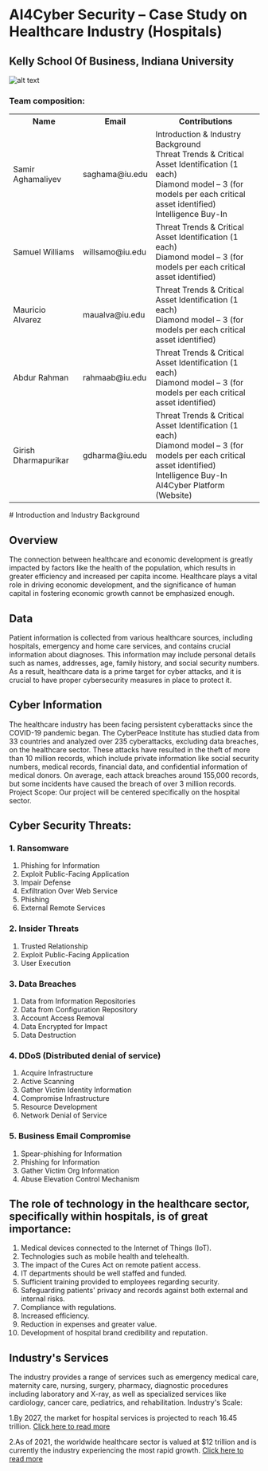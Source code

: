 # AI4Cyber Security – Case Study on Healthcare Industry (Hospitals)
## Kelly School Of Business, Indiana University
![alt text](https://itbrief.com.au/uploads/story/2022/08/09/GettyImages-1201872205.webp "Logo Title Text 1")
### Team composition:
<table style="width:100%">
     <tr>
     <th>Name</th>
     <th>Email</th>
     <th>Contributions</th>
    </tr>
     <tr>
     <td>Samir Aghamaliyev</td>
     <td>saghama@iu.edu</td>
     <td>Introduction & Industry Background <br>Threat Trends & Critical Asset Identification (1 each)<br>Diamond model – 3 (for models per each critical asset identified)<br>Intelligence Buy-In</td>
    </tr>
     <tr>
     <td>Samuel Williams</td>
     <td>willsamo@iu.edu	</td>
     <td>Threat Trends & Critical Asset Identification (1 each)<br>Diamond model – 3 (for models per each critical asset identified)</td>
    </tr>
     <tr>
     <td>Mauricio Alvarez</td>
     <td>maualva@iu.edu</td>
     <td>Threat Trends & Critical Asset Identification (1 each)<br>Diamond model – 3 (for models per each critical asset identified)</td>
    </tr>
     <tr>
     <td>Abdur Rahman</td>
     <td>rahmaab@iu.edu</td>
     <td>Threat Trends & Critical Asset Identification (1 each)<br>Diamond model – 3 (for models per each critical asset identified)</td>
    </tr>    
     <tr>
     <td>Girish Dharmapurikar</td>
     <td>gdharma@iu.edu</td>
     <td>Threat Trends & Critical Asset Identification (1 each)<br>Diamond model – 3 (for models per each critical asset identified)<br>Intelligence Buy-In<br>AI4Cyber Platform (Website)</td>
    </tr>
</table>
# Introduction and Industry Background

## Overview
The connection between healthcare and economic development is greatly impacted by factors like the health of the population, which results in greater efficiency and increased per capita income. Healthcare plays a vital role in driving economic development, and the significance of human capital in fostering economic growth cannot be emphasized enough.

## Data
Patient information is collected from various healthcare sources, including hospitals, emergency and home care services, and contains crucial information about diagnoses. This information may include personal details such as names, addresses, age, family history, and social security numbers. As a result, healthcare data is a prime target for cyber attacks, and it is crucial to have proper cybersecurity measures in place to protect it.

## Cyber Information
The healthcare industry has been facing persistent cyberattacks since the COVID-19 pandemic began. The CyberPeace Institute has studied data from 33 countries and analyzed over 235 cyberattacks, excluding data breaches, on the healthcare sector. These attacks have resulted in the theft of more than 10 million records, which include private information like social security numbers, medical records, financial data, and confidential information of medical donors. On average, each attack breaches around 155,000 records, but some incidents have caused the breach of over 3 million records.
Project Scope: Our project will be centered specifically on the hospital sector.

## Cyber Security Threats:

### 1.	Ransomware
1. Phishing for Information
2. Exploit Public-Facing Application
3. Impair Defense
4. Exfiltration Over Web Service
5. Phishing
6. External Remote Services

### 2.	Insider Threats
1. Trusted Relationship
2. Exploit Public-Facing Application
3. User Execution

### 3.	Data Breaches
1.  Data from Information Repositories
2.  Data from Configuration Repository
3.  Account Access Removal
4.  Data Encrypted for Impact
5.  Data Destruction

### 4.	DDoS (Distributed denial of service)
1. Acquire Infrastructure
2. Active Scanning
3. Gather Victim Identity Information
4. Compromise Infrastructure
5. Resource Development
6. Network Denial of Service

### 5.	Business Email Compromise
1. Spear-phishing for Information
2. Phishing for Information
3. Gather Victim Org Information
4. Abuse Elevation Control Mechanism
 
## The role of technology in the healthcare sector, specifically within hospitals, is of great importance: 

1. Medical devices connected to the Internet of Things (IoT).
2. Technologies such as mobile health and telehealth.
3. The impact of the Cures Act on remote patient access.
4. IT departments should be well staffed and funded.
5. Sufficient training provided to employees regarding security.
6. Safeguarding patients' privacy and records against both external and internal risks.
7. Compliance with regulations.
8. Increased efficiency.
9. Reduction in expenses and greater value.
10. Development of hospital brand credibility and reputation.

## Industry's Services
The industry provides a range of services such as emergency medical care, maternity care, nursing, surgery, pharmacy, diagnostic procedures including laboratory and X-ray, as well as specialized services like cardiology, cancer care, pediatrics, and rehabilitation.
 Industry's Scale:

1.By 2027, the market for hospital services is projected to reach 16.45 trillion.
[Click here to read more](https://www.biospace.com/article/hospital-services-market-size-to-hit-us-16-45-trillion-by-2027/#:~:text=According%20to%20Precedence%20Research%2C%20the,8.2%25%20from%202020%20to%202027)

2.As of 2021, the worldwide healthcare sector is valued at $12 trillion and is currently the industry experiencing the most rapid growth.
[Click here to read more](https://www.zippia.com/advice/us-healthcare-industry-statistics/)
